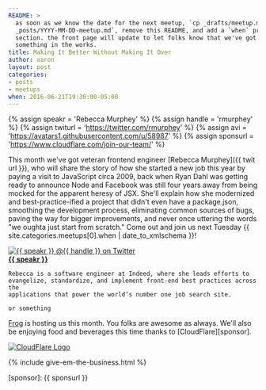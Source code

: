 ```yaml
---
README: >
  as soon as we know the date for the next meetup, `cp _drafts/meetup.md
  _posts/YYYY-MM-DD-meetup.md`, remove this README, and add a `when` property to this
  section. the front page will update to let folks know that we've got
  something in the works.
title: Making It Better Without Making It Over
author: aaron
layout: post
categories:
- posts
- meetups
when: 2016-06-21T19:30:00-05:00
---
```


{% assign speakr = 'Rebecca Murphey' %}
{% assign handle = 'rmurphey' %}
{% assign twiturl = 'https://twitter.com/rmurphey' %}
{% assign avi = 'https://avatars1.githubusercontent.com/u/58987' %}
{% assign sponsurl = 'https://www.cloudflare.com/join-our-team/' %}

This month we've got veteran frontend engineer [Rebecca Murphey]({{ twit url }}), who will share the story of how she started a new job this year by paying a visit to JavaScript circa 2009, back when Ryan Dahl was getting ready to announce Node and Facebook was still four years away from being mocked for the apparent heresy of JSX. She'll explain how she modernized and best-practice-ified a project that didn't even have a package.json, smoothing the development process, eliminating common sources of bugs, paving the way for bigger improvements, and never once uttering the words "we oughta just start from scratch." Come out and join us next Tuesday <x-date>{{ site.categories.meetups[0].when | date_to_xmlschema }}</x-date>!

<div class="media-object speaker-bio">
  <a href="{{ twiturl }}">
    <img alt="{{ speakr }} @{{ handle }} on Twitter" src="{{ avi }}" />
  </a>
  <div>
    <a href="{{ twiturl }}"><strong>{{ speakr }}</strong></a>

    Rebecca is a software engineer at Indeed, where she leads efforts to
    evangelize, standardize, and implement front-end best practices across the
    applications that power the world’s number one job search site.

    or something
  </div>
</div>

[Frog][] is hosting us this month. You folks are awesome as always. We'll also be enjoying food and beverages this time thanks to [CloudFlare][sponsor].

<div class="sponsor-logo">
  <a href="{{ sponsurl }}">
    <img src="https://upload.wikimedia.org/wikipedia/commons/thumb/9/9e/Cloudflare-logo-horizontal.svg/800px-Cloudflare-logo-horizontal.svg.png" alt="CloudFlare Logo" />
  </a>
</div>

{% include give-em-the-business.html %}

[Frog]: https://www.frogdesign.com/contact/austin.html
[sponsor]: {{ sponsurl }}
